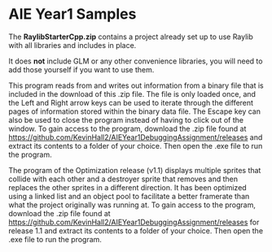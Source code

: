 # AIE Year1 Samples

The **RaylibStarterCpp.zip** contains a project already set up to use Raylib with all libraries and includes in place.

It does **not** include GLM or any other convenience libraries, you will need to add those yourself if you want to use them.

This program reads from and writes out information from a binary file that is included in the download of this .zip file. The file is only loaded once, and the Left and Right arrow keys can be used to iterate through the different pages of information stored within the 
binary data file. The Escape key can also be used to close the program instead of having to click out of the window. To gain access to the program, download the .zip file found at https://github.com/KevinHall2/AIEYear1DebuggingAssignment/releases and extract its contents
to a folder of your choice. Then open the .exe file to run the program.


The program of the Optimization release (v1.1) displays multiple sprites that collide with each other and a destroyer sprite that removes 
and then replaces the other sprites in a different direction. It has been optimized using a linked list and an object pool to facilitate a
better framerate than what the project originally was running at. To gain access to the program, download the .zip file found at 
https://github.com/KevinHall2/AIEYear1DebuggingAssignment/releases for release 1.1 and extract its contents to a folder of your choice.
Then open the .exe file to run the program.
